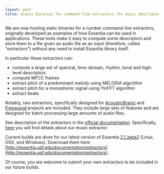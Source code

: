 ```yaml
---
layout: post
title: Static binaries for command-line extractors for music descriptors
---
```


We are now hosting static binaries for a number command-line extractors, originally developed as examples of how Essentia can be used in applications. These tools make it easy to compute some descriptors and store them to a file given an audio file as an input (therefore, called "extractors") without any need to install Essentia library itself.

In particular these extractors can:

- compute a large set of spectral, time-domain, rhythm, tonal and high-level descriptors
- compute MFCC frames
- extract pitch of a predominant melody using MELODIA algorithm
- extract pitch for a monophonic signal using YinFFT algorithm
- extract beats

Notably, two extractors, specifically designed for [AcousticBrainz](http://acousticbrainz.org/) and [Freesound](http://freesound.org/) projects are included. They include large sets of features and are designed for batch processing large amounts of audio files.

See description of the extractors in the [official documentation](http://essentia.upf.edu/documentation/extractors_out_of_box.html). Specifically, [here](http://essentia.upf.edu/documentation/streaming_extractor_music.html) you will find details about our music extractor.

Current builds are done for our latest version of Essentia [2.1_beta2](https://github.com/MTG/essentia/releases/tag/v2.1_beta2) (Linux, OSX, and Windows). Download them here: [http://essentia.upf.edu/documentation/extractors](http://essentia.upf.edu/documentation/extractors).

Of course, you are welcome to submit your own extractors to be included in our future builds.
